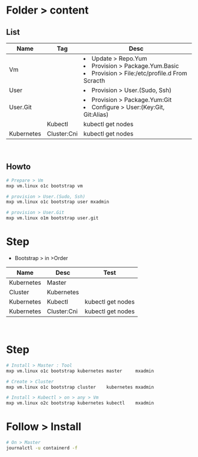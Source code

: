 # Folder > content

## List
|Name|Tag|Desc|
|-|-|-|
|Vm||<li>Update > Repo.Yum</li><li>Provision > Package.Yum.Basic</li><li>Provision > File:/etc/profile.d From Scracth</li>
|User||<li>Provision > User.(Sudo, Ssh)</li>
|User.Git||<li>Provision > Package.Yum:Git</li><li>Configure > User:(Key:Git, Git:Alias)</li>|
||Kubectl|kubectl get nodes|
|Kubernetes|Cluster:Cni|kubectl get nodes|
<br>

## Howto

```bash
# Prepare > Vm
mxp vm.linux o1c bootstrap vm

# provision > User.(Sudo, Ssh)
mxp vm.linux o1c bootstrap user mxadmin

# provision > User.Git
mxp vm.linux o1m bootstrap user.git
```

# Step
- Bootstrap > in >Order

|Name|Desc|Test|
|-|-|-|
|Kubernetes|Master|
|Cluster|Kubernetes|
|Kubernetes|Kubectl|kubectl get nodes|
|Kubernetes|Cluster:Cni|kubectl get nodes|
<br>

# Step
```bash
# Install > Master : Tool
mxp vm.linux o1c bootstrap kubernetes master     mxadmin

# Create > Cluster 
mxp vm.linux o1c bootstrap cluster    kubernetes mxadmin

# Install > Kubectl > on > any > Vm
mxp vm.linux o2c bootstrap kubernetes kubectl    mxadmin
```

# Follow > Install
```bash
# On > Master
journalctl -u containerd -f
```